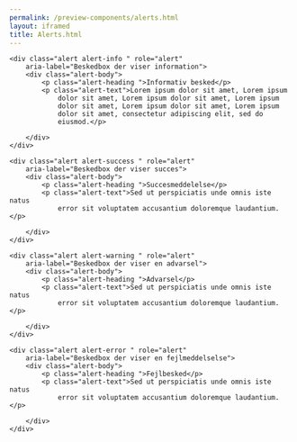 ```yaml
--- 
permalink: /preview-components/alerts.html
layout: iframed 
title: Alerts.html
---
```

<div class="container">

    <div class="alert alert-info " role="alert"
        aria-label="Beskedbox der viser information">
        <div class="alert-body">
            <p class="alert-heading ">Informativ besked</p>
            <p class="alert-text">Lorem ipsum dolor sit amet, Lorem ipsum
                dolor sit amet, Lorem ipsum dolor sit amet, Lorem ipsum
                dolor sit amet, Lorem ipsum dolor sit amet, Lorem ipsum
                dolor sit amet, consectetur adipiscing elit, sed do
                eiusmod.</p>

        </div>
    </div>

    <div class="alert alert-success " role="alert"
        aria-label="Beskedbox der viser succes">
        <div class="alert-body">
            <p class="alert-heading ">Succesmeddelelse</p>
            <p class="alert-text">Sed ut perspiciatis unde omnis iste natus
                error sit voluptatem accusantium doloremque laudantium.</p>

        </div>
    </div>

    <div class="alert alert-warning " role="alert"
        aria-label="Beskedbox der viser en advarsel">
        <div class="alert-body">
            <p class="alert-heading ">Advarsel</p>
            <p class="alert-text">Sed ut perspiciatis unde omnis iste natus
                error sit voluptatem accusantium doloremque laudantium.</p>

        </div>
    </div>

    <div class="alert alert-error " role="alert"
        aria-label="Beskedbox der viser en fejlmeddelselse">
        <div class="alert-body">
            <p class="alert-heading ">Fejlbesked</p>
            <p class="alert-text">Sed ut perspiciatis unde omnis iste natus
                error sit voluptatem accusantium doloremque laudantium.</p>

        </div>
    </div>

</div>